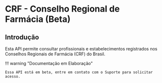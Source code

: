 # CRF - Conselho Regional de Farmácia (Beta)

## Introdução

Esta API permite consultar profissionais e estabelecimentos registrados nos
Conselhos Regionais de Farmácia (CRF) do Brasil.

!!! warning "Documentação em Elaboração"

    Essa API está em beta, entre em contato com o Suporte para solicitar acesso.
